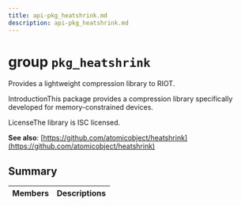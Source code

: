 ```yaml
---
title: api-pkg_heatshrink.md
description: api-pkg_heatshrink.md
---
```

# group `pkg_heatshrink` 

Provides a lightweight compression library to RIOT.

IntroductionThis package provides a compression library specifically developed for memory-constrained devices.

LicenseThe library is ISC licensed.

**See also**: [https://github.com/atomicobject/heatshrink](https://github.com/atomicobject/heatshrink)

## Summary

 Members                        | Descriptions                                
--------------------------------|---------------------------------------------

